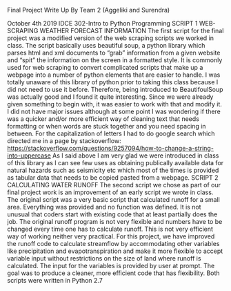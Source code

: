 Final Project Write Up
By Team 2 (Aggeliki and Surendra)

October 4th 2019
IDCE 302-Intro to Python Programming
SCRIPT 1 
WEB-SCRAPING WEATHER FORECAST INFORMATION
The first script for the final project was a modified version of the web scraping scripts we worked in class. The script basically uses beautiful soup, a python library which parses html and xml documents to “grab” information from a given website and “spit” the information on the screen in a formatted style. It is commonly used for web scraping to convert complicated scripts that make up a webpage into a number of python elements that are easier to handle.
I was totally unaware of this library of python prior to taking this class because I did not need to use it before. Therefore, being introduced to BeautifoulSoup was actually good and I found it quite interesting. Since we were already given something to begin with, it was easier to work with that and modify it. I did not have major issues although at some point I was wondering if there was a quicker and/or more efficient way of cleaning text that needs formatting or when words are stuck together and you need spacing in between. For the capitalization of letters I had to do google search which directed me in a page by stackoverflow: https://stackoverflow.com/questions/9257094/how-to-change-a-string-into-uppercase
As I said above I am very glad we were introduced in class of this library as I can see few uses as obtaining publically available data for natural hazards such as seismicity etc which most of the times is provided as tabular data that needs to be copied pasted from a webpage.
SCRIPT 2
CALCULATING WATER RUNOFF
The second script we chose as part of our final project work is an improvement of an early script we wrote in class. The original script was a very basic script that calculated runoff for a small area. Everything was provided and no function was defined. 
It is not unusual that coders start with existing code that at least partially does the job. The original runoff program is not very flexible and numbers have to be changed every time one has to calculate runoff. This is not very efficient way of working neither very practical. For this project, we have improved the runoff code to calculate streamflow by accommodating other variables like precipitation and evapotranspiration and make it more flexible to accept variable input without restrictions on the size of land where runoff is calculated. The input for the variables is provided by user at prompt. The goal was to produce a cleaner, more efficient code that has flexibility.
Both scripts were written in Python 2.7
